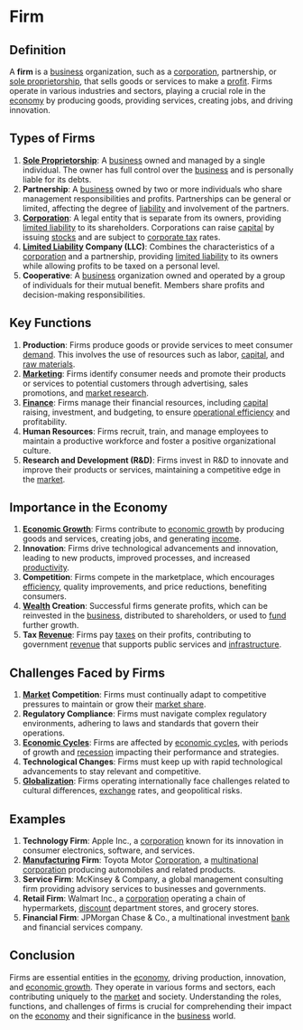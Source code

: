 # Firm

## Definition
A **firm** is a [business](../b/business.md) organization, such as a [corporation](../c/corporation.md), partnership, or [sole proprietorship](../s/sole_proprietorship.md), that sells goods or services to make a [profit](../p/profit.md). Firms operate in various industries and sectors, playing a crucial role in the [economy](../e/economy.md) by producing goods, providing services, creating jobs, and driving innovation.

## Types of Firms
1. **[Sole Proprietorship](../s/sole_proprietorship.md)**: A [business](../b/business.md) owned and managed by a single individual. The owner has full control over the [business](../b/business.md) and is personally liable for its debts.
2. **Partnership**: A [business](../b/business.md) owned by two or more individuals who share management responsibilities and profits. Partnerships can be general or limited, affecting the degree of [liability](../l/liability.md) and involvement of the partners.
3. **[Corporation](../c/corporation.md)**: A legal entity that is separate from its owners, providing [limited liability](../l/limited_liability.md) to its shareholders. Corporations can raise [capital](../c/capital.md) by issuing [stocks](../s/stock.md) and are subject to [corporate tax](../c/corporate_tax.md) rates.
4. **[Limited Liability](../l/limited_liability.md) Company (LLC)**: Combines the characteristics of a [corporation](../c/corporation.md) and a partnership, providing [limited liability](../l/limited_liability.md) to its owners while allowing profits to be taxed on a personal level.
5. **Cooperative**: A [business](../b/business.md) organization owned and operated by a group of individuals for their mutual benefit. Members share profits and decision-making responsibilities.

## Key Functions
1. **Production**: Firms produce goods or provide services to meet consumer [demand](../d/demand.md). This involves the use of resources such as labor, [capital](../c/capital.md), and [raw materials](../r/raw_materials.md).
2. **[Marketing](../m/marketing.md)**: Firms identify consumer needs and promote their products or services to potential customers through advertising, sales promotions, and [market research](../m/market_research.md).
3. **[Finance](../f/finance.md)**: Firms manage their financial resources, including [capital](../c/capital.md) raising, investment, and budgeting, to ensure [operational efficiency](../o/operational_efficiency_in_trading.md) and profitability.
4. **Human Resources**: Firms recruit, train, and manage employees to maintain a productive workforce and foster a positive organizational culture.
5. **Research and Development (R&D)**: Firms invest in R&D to innovate and improve their products or services, maintaining a competitive edge in the [market](../m/market.md).

## Importance in the Economy
1. **[Economic Growth](../e/economic_growth.md)**: Firms contribute to [economic growth](../e/economic_growth.md) by producing goods and services, creating jobs, and generating [income](../i/income.md).
2. **Innovation**: Firms drive technological advancements and innovation, leading to new products, improved processes, and increased [productivity](../p/productivity.md).
3. **Competition**: Firms compete in the marketplace, which encourages [efficiency](../e/efficiency.md), quality improvements, and price reductions, benefiting consumers.
4. **[Wealth](../w/wealth.md) Creation**: Successful firms generate profits, which can be reinvested in the [business](../b/business.md), distributed to shareholders, or used to [fund](../f/fund.md) further growth.
5. **Tax [Revenue](../r/revenue.md)**: Firms pay [taxes](../t/taxes.md) on their profits, contributing to government [revenue](../r/revenue.md) that supports public services and [infrastructure](../i/infrastructure.md).

## Challenges Faced by Firms
1. **[Market](../m/market.md) Competition**: Firms must continually adapt to competitive pressures to maintain or grow their [market share](../m/market_share.md).
2. **Regulatory Compliance**: Firms must navigate complex regulatory environments, adhering to laws and standards that govern their operations.
3. **[Economic Cycles](../e/economic_cycles.md)**: Firms are affected by [economic cycles](../e/economic_cycles.md), with periods of growth and [recession](../r/recession.md) impacting their performance and strategies.
4. **Technological Changes**: Firms must keep up with rapid technological advancements to stay relevant and competitive.
5. **[Globalization](../g/globalization.md)**: Firms operating internationally face challenges related to cultural differences, [exchange](../e/exchange.md) rates, and geopolitical risks.

## Examples
1. **Technology Firm**: Apple Inc., a [corporation](../c/corporation.md) known for its innovation in consumer electronics, software, and services.
2. **[Manufacturing](../m/manufacturing.md) Firm**: Toyota Motor [Corporation](../c/corporation.md), a [multinational corporation](../m/multinational_corporation.md) producing automobiles and related products.
3. **Service Firm**: McKinsey & Company, a global management consulting firm providing advisory services to businesses and governments.
4. **Retail Firm**: Walmart Inc., a [corporation](../c/corporation.md) operating a chain of hypermarkets, [discount](../d/discount.md) department stores, and grocery stores.
5. **Financial Firm**: JPMorgan Chase & Co., a multinational investment [bank](../b/bank.md) and financial services company.

## Conclusion
Firms are essential entities in the [economy](../e/economy.md), driving production, innovation, and [economic growth](../e/economic_growth.md). They operate in various forms and sectors, each contributing uniquely to the [market](../m/market.md) and society. Understanding the roles, functions, and challenges of firms is crucial for comprehending their impact on the [economy](../e/economy.md) and their significance in the [business](../b/business.md) world.
